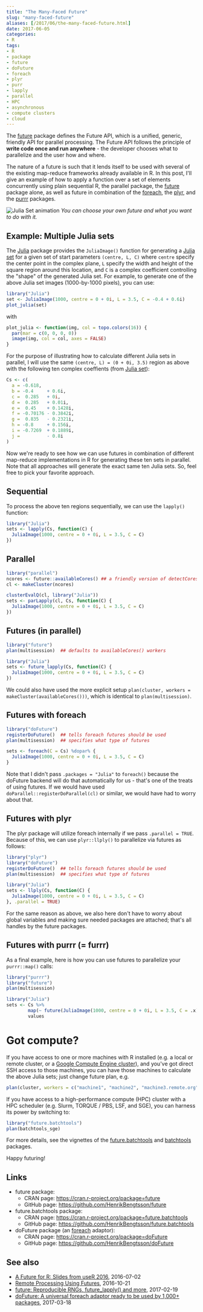 ```yaml
---
title: "The Many-Faced Future"
slug: "many-faced-future"
aliases: [/2017/06/the-many-faced-future.html]
date: 2017-06-05
categories:
- R
tags:
- R
- package
- future
- doFuture
- foreach
- plyr
- purr
- lapply
- parallel
- HPC
- asynchronous
- compute clusters
- cloud
---
```



The [future] package defines the Future API, which is a unified, generic, friendly API for parallel processing.  The Future API follows the principle of **write code once and run anywhere** - the developer chooses what to parallelize and the user how and where.

The nature of a future is such that it lends itself to be used with several of the existing map-reduce frameworks already available in R.  In this post, I'll give an example of how to apply a function over a set of elements concurrently using plain sequential R, the parallel package, the [future] package alone, as well as future in combination of the [foreach], the [plyr], and the [purrr] packages.

![Julia Set animation](/post/julia_sets.gif)
_You can choose your own future and what you want to do with it._


## Example: Multiple Julia sets


The [Julia] package provides the `JuliaImage()` function for generating a [Julia set] for a given set of start parameters `(centre, L, C)` where `centre` specify the center point in the complex plane, `L` specify the width and height of the square region around this location, and `C` is a complex coefficient controlling the "shape" of the generated Julia set.  For example, to generate one of the above Julia set images (1000-by-1000 pixels), you can use:

```r
library("Julia")
set <- JuliaImage(1000, centre = 0 + 0i, L = 3.5, C = -0.4 + 0.6i)
plot_julia(set)
```
with
```r
plot_julia <- function(img, col = topo.colors(16)) {
  par(mar = c(0, 0, 0, 0))
  image(img, col = col, axes = FALSE)
}
```
  
For the purpose of illustrating how to calculate different Julia sets in parallel, I will use the same `(centre, L) = (0 + 0i, 3.5)` region as above with the following ten complex coeffients (from [Julia set]):
```r
Cs <- c(
  a = -0.618,
  b = -0.4     + 0.6i,
  c =  0.285   + 0i,
  d =  0.285   + 0.01i,
  e =  0.45    + 0.1428i,
  f = -0.70176 - 0.3842i,
  g =  0.835   - 0.2321i,
  h = -0.8     + 0.156i,
  i = -0.7269  + 0.1889i,
  j =          - 0.8i
)
```

Now we're ready to see how we can use futures in combination of different map-reduce implementations in R for generating these ten sets in parallel.  Note that all approaches will generate the exact same ten Julia sets.  So, feel free to pick your favorite approach.


## Sequential

To process the above ten regions sequentially, we can use the `lapply()` function:
```r
library("Julia")
sets <- lapply(Cs, function(C) {
  JuliaImage(1000, centre = 0 + 0i, L = 3.5, C = C)
})
```

## Parallel
```r
library("parallel")
ncores <- future::availableCores() ## a friendly version of detectCores()
cl <- makeCluster(ncores)

clusterEvalQ(cl, library("Julia"))
sets <- parLapply(cl, Cs, function(C) {
  JuliaImage(1000, centre = 0 + 0i, L = 3.5, C = C)
})
```

## Futures (in parallel)
```r
library("future")
plan(multisession)  ## defaults to availableCores() workers

library("Julia")
sets <- future_lapply(Cs, function(C) {
  JuliaImage(1000, centre = 0 + 0i, L = 3.5, C = C)
})
```

We could also have used the more explicit setup `plan(cluster, workers = makeCluster(availableCores()))`, which is identical to `plan(multisession)`.


## Futures with foreach
```r
library("doFuture")
registerDoFuture()  ## tells foreach futures should be used
plan(multisession)  ## specifies what type of futures

sets <- foreach(C = Cs) %dopar% {
  JuliaImage(1000, centre = 0 + 0i, L = 3.5, C = C)
}
```

Note that I didn't pass `.packages = "Julia"` to `foreach()` because the doFuture backend will do that automatically for us - that's one of the treats of using futures.  If we would have used `doParallel::registerDoParallel(cl)` or similar, we would have had to worry about that.


## Futures with plyr

The plyr package will utilize foreach internally if we pass `.parallel = TRUE`.  Because of this, we can use `plyr::llply()` to parallelize via futures as follows:
```r
library("plyr")
library("doFuture")
registerDoFuture()  ## tells foreach futures should be used
plan(multisession)  ## specifies what type of futures

library("Julia")
sets <- llply(Cs, function(C) {
  JuliaImage(1000, centre = 0 + 0i, L = 3.5, C = C)
}, .parallel = TRUE)
```

For the same reason as above, we also here don't have to worry about global variables and making sure needed packages are attached; that's all handles by the future packages.


## Futures with purrr (= furrr)

As a final example, here is how you can use futures to parallelize your `purrr::map()` calls:
```r
library("purrr")
library("future")
plan(multisession)

library("Julia")
sets <- Cs %>%
        map(~ future(JuliaImage(1000, centre = 0 + 0i, L = 3.5, C = .x))) %>%
        values
```



# Got compute?

If you have access to one or more machines with R installed (e.g. a local or remote cluster, or a [Google Compute Engine cluster]), and you've got direct SSH access to those machines, you can have those machines to calculate the above Julia sets; just change future plan, e.g.
```r
plan(cluster, workers = c("machine1", "machine2", "machine3.remote.org"))
```

If you have access to a high-performance compute (HPC) cluster with a HPC scheduler (e.g. Slurm, TORQUE / PBS, LSF, and SGE), you can harness its power by switching to:
```r
library("future.batchtools")
plan(batchtools_sge)
```
For more details, see the vignettes of the [future.batchtools] and [batchtools] packages.


Happy futuring!


## Links
* future package:
  - CRAN page: https://cran.r-project.org/package=future
  - GitHub page: https://github.com/HenrikBengtsson/future
* future.batchtools package:
  - CRAN page: https://cran.r-project.org/package=future.batchtools
  - GitHub page: https://github.com/HenrikBengtsson/future.batchtools
* doFuture package (an [foreach] adaptor):
  - CRAN page: https://cran.r-project.org/package=doFuture
  - GitHub page: https://github.com/HenrikBengtsson/doFuture

## See also
* [A Future for R: Slides from useR 2016](/2016/07/a-future-for-r-slides-from-user-2016.html), 2016-07-02
* [Remote Processing Using Futures](/2016/10/remote-processing-using-futures.html), 2016-10-21
* [future: Reproducible RNGs, future_lapply() and more](/2017/02/future-reproducible-rngs-futurelapply.html), 2017-02-19
* [doFuture: A universal foreach adaptor ready to be used by 1,000+ packages](/2017/03/dofuture-universal-foreach-adapator.html), 2017-03-18

[future]: https://cran.r-project.org/package=future
[purrr]: https://cran.r-project.org/package=purrr
[plyr]: https://cran.r-project.org/package=plyr
[Julia]: https://cran.r-project.org/package=Julia
[Julia Set]: https://en.wikipedia.org/wiki/Julia_set
[foreach]: https://cran.r-project.org/package=foreach
[future.BatchJobs]: https://cran.r-project.org/package=future.BatchJobs
[future.batchtools]: https://cran.r-project.org/package=future.batchtools
[globals]: https://cran.r-project.org/package=globals
[BatchJobs]: https://cran.r-project.org/package=BatchJobs
[batchtools]: https://cran.r-project.org/package=batchtools
[googleComputeEngineR]: https://cran.r-project.org/package=googleComputeEngineR
[Google Compute Engine cluster]: https://cran.r-project.org/package=googleComputeEngineR
